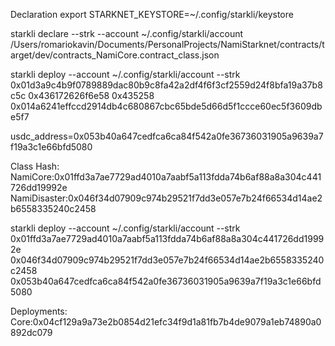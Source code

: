 Declaration
export STARKNET_KEYSTORE=~/.config/starkli/keystore

starkli declare --strk --account ~/.config/starkli/account /Users/romariokavin/Documents/PersonalProjects/NamiStarknet/contracts/target/dev/contracts_NamiCore.contract_class.json

starkli deploy --account ~/.config/starkli/account --strk 0x01d3a9c4b9f0789889dac80b9c8fa42a2df4f6f3cf2559d24f8bfa19a37b8c5c 0x436172626f6e58 0x435258 0x014a6241effccd2914db4c680867cbc65bde5d66d5f1ccce60ec5f3609dbe5f7

usdc_address=0x053b40a647cedfca6ca84f542a0fe36736031905a9639a7f19a3c1e66bfd5080

Class Hash:
NamiCore:0x01ffd3a7ae7729ad4010a7aabf5a113fdda74b6af88a8a304c441726dd19992e
NamiDisaster:0x046f34d07909c974b29521f7dd3e057e7b24f66534d14ae2b6558335240c2458

starkli deploy --account ~/.config/starkli/account --strk 0x01ffd3a7ae7729ad4010a7aabf5a113fdda74b6af88a8a304c441726dd19992e 0x046f34d07909c974b29521f7dd3e057e7b24f66534d14ae2b6558335240c2458 0x053b40a647cedfca6ca84f542a0fe36736031905a9639a7f19a3c1e66bfd5080

Deployments:
Core:0x04cf129a9a73e2b0854d21efc34f9d1a81fb7b4de9079a1eb74890a0892dc079
